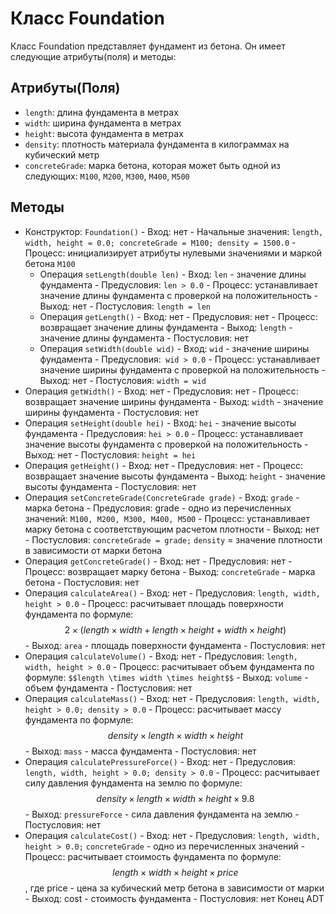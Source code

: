 # Класс Foundation

Класс Foundation представляет фундамент из бетона. Он имеет следующие атрибуты(поля) и методы:

## Атрибуты(Поля)

- `length`: длина фундамента в метрах
- `width`: ширина фундамента в метрах
- `height`: высота фундамента в метрах
- `density`: плотность материала фундамента в килограммах на кубический метр
- `concreteGrade`: марка бетона, которая может быть одной из следующих: `M100`, `M200`, `M300`, `M400`, `M500`

## Методы
- Конструктор: `Foundation()`
        - Вход: нет
        - Начальные значения: `length, width, height = 0.0; concreteGrade = M100; density = 1500.0`
        - Процесс: инициализирует атрибуты нулевыми значениями и маркой бетона `M100`
  - Операция `setLength(double len)`
        - Вход: `len` - значение длины фундамента
        - Предусловия: `len > 0.0`
        - Процесс: устанавливает значение длины фундамента с проверкой на положительность
        - Выход: нет
        - Постусловия: `length = len`
  - Операция `getLength()`
        - Вход: нет
        - Предусловия: нет
        - Процесс: возвращает значение длины фундамента
        - Выход: `length` - значение длины фундамента
        - Постусловия: нет
  - Операция `setWidth(double wid)`
        - Вход: `wid` - значение ширины фундамента
        - Предусловия:` wid > 0.0`
        - Процесс: устанавливает значение ширины фундамента с проверкой на положительность
        - Выход: нет
        - Постусловия: `width = wid`
 - Операция `getWidth()`
        - Вход: нет
        - Предусловия: нет
        - Процесс: возвращает значение ширины фундамента
        - Выход: `width` - значение ширины фундамента
        - Постусловия: нет
 - Операция `setHeight(double hei)`
        - Вход: `hei` - значение высоты фундамента
        - Предусловия: `hei > 0.0`
        - Процесс: устанавливает значение высоты фундамента с проверкой на положительность
        - Выход: нет
        - Постусловия: `height = hei`
 - Операция `getHeight()`
        - Вход: нет
        - Предусловия: нет
        - Процесс: возвращает значение высоты фундамента
        - Выход: `height` - значение высоты фундамента
        - Постусловия: нет
 - Операция `setConcreteGrade(ConcreteGrade grade)`
        - Вход: `grade` - марка бетона
        - Предусловия: grade - одно из перечисленных значений: `M100, M200, M300, M400, M500`
        - Процесс: устанавливает марку бетона с соответствующим расчетом плотности
        - Выход: нет
        - Постусловия: `concreteGrade = grade;` `density` = значение плотности в зависимости от марки бетона
- Операция `getConcreteGrade()`
        - Вход: нет
        - Предусловия: нет
        - Процесс: возвращает марку бетона
        - Выход: `concreteGrade` - марка бетона
        - Постусловия: нет
- Операция `calculateArea()`
        - Вход: нет
        - Предусловия: `length, width, height > 0.0`
        - Процесс: расчитывает площадь поверхности фундамента по формуле: $$2 \times (length \times width + length \times height + width \times height)$$
        - Выход: `area` - площадь поверхности фундамента
        - Постусловия: нет
- Операция `calculateVolume()`
        - Вход: нет
        - Предусловия: `length, width, height > 0.0`
        - Процесс: расчитывает объем фундамента по формуле: `$$length \times width \times height$$`
        - Выход: `volume` - объем фундамента
        - Постусловия: нет
- Операция `calculateMass()`
        - Вход: нет
        - Предусловия: `length, width, height > 0.0; density > 0.0`
        - Процесс: расчитывает массу фундамента по формуле: $$density \times length \times width \times height$$
        - Выход: `mass` - масса фундамента
        - Постусловия: нет
- Операция `calculatePressureForce()`
        - Вход: нет
        - Предусловия: `length, width, height > 0.0; density > 0.0`
        - Процесс: расчитывает силу давления фундамента на землю по формуле: $$density \times length \times width \times height \times 9.8$$
        - Выход: `pressureForce` - сила давления фундамента на землю
        - Постусловия: нет
- Операция `calculateCost()`
        - Вход: нет
        - Предусловия: `length, width, height > 0.0;` `concreteGrade` - одно из перечисленных значений
        - Процесс: расчитывает стоимость фундамента по формуле: $$length \times width \times height \times price$$, где price - цена за кубический метр бетона в зависимости от марки
        - Выход: cost - стоимость фундамента
        - Постусловия: нет
      Конец ADT 
